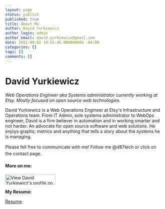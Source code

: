 ```yaml
---
layout: page
status: publish
published: true
title: About Me
author: David Yurkiewicz
author_login: admin
author_email: david.yurkiewicz@gmail.com
date: 2011-08-02 19:55:45.000000000 -04:00
categories: []
tags: []
comments: []
---
```


<h1>David Yurkiewicz</h1>
<em>Web Operations Engineer aka Systems administrator currently working at Etsy. Mostly focused on open source web technologies.</em>

David Yurkiewicz is a Web Operations Engineer at Etsy's Infrastructure and Operations team. From IT Admin, sole systems administrator to WebOps engineer, David is a firm believer in automation and in working smarter and not harder. An advocate for open source software and web solutions. He enjoys graphs, metrics and anything that tells a story about the systems he is managing.

<span style="line-height: 1.5em;">Please fell free to communicate with me! Follow me @d87tech or click on the contact page. </span>

<h4>More on me:</h4>
<a href="http://www.linkedin.com/in/davidyurkiewicz"><img alt="View David Yurkiewicz's profile on LinkedIn" src="http://www.linkedin.com/img/webpromo/btn_viewmy_160x33.png" width="160" height="33" border="0" /></a>

<strong>My Resume:</strong>

<a title="Resume" href="http://cvmkr.com/QWGN" target="_blank">Resume</a>
